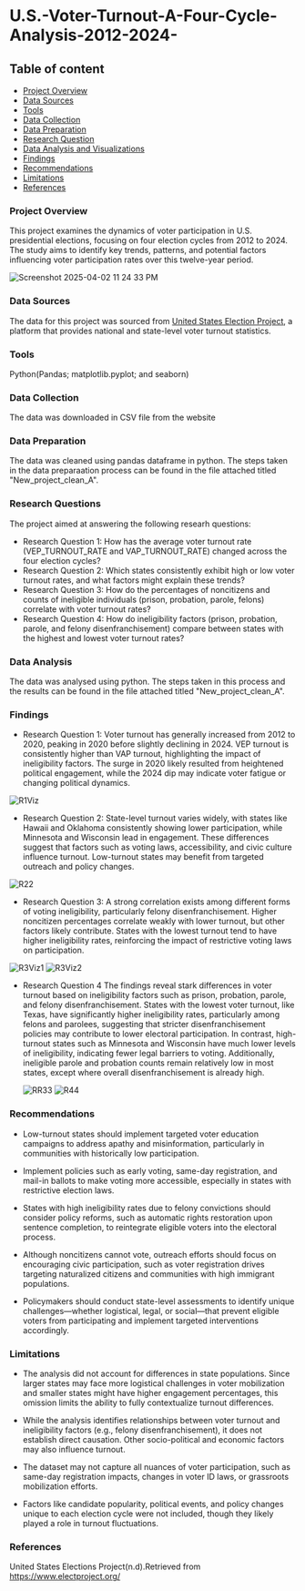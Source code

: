 # U.S.-Voter-Turnout-A-Four-Cycle-Analysis-2012-2024-


## Table of content

- [Project Overview](#project-overview)
- [Data Sources](#data-sources)
- [Tools](#tools)
- [Data Collection](#data-collection)
- [Data Preparation](#data-preparation)
- [Research Question](#research-question)
- [Data Analysis and Visualizations](#data-analysis-and-visualizations)
- [Findings](#findings)
- [Recommendations](#recommendations)
- [Limitations](#limitations)
- [References](#references)

### Project Overview
This project examines the dynamics of voter participation in U.S. presidential elections, focusing on four election cycles from 2012 to 2024. The study aims to identify key trends, patterns, and potential factors influencing voter participation rates over this twelve-year period. 

![Screenshot 2025-04-02 11 24 33 PM](https://github.com/user-attachments/assets/24e337de-7a8a-49d3-978e-692fe7d2f1f2)


### Data Sources
The data for this project was sourced from [United States Election Project](https://www.electproject.org/), a platform that provides national and state-level voter turnout statistics.

### Tools
Python(Pandas; matplotlib.pyplot; and seaborn)

### Data Collection
The data was downloaded in CSV file from the website

### Data Preparation
The data was cleaned using pandas dataframe in python. The steps taken in the data preparaation process can be found in the file attached titled "New_project_clean_A".


  ### Research Questions
  The project aimed at answering the following researh questions:
  - Research Question 1: How has the average voter turnout rate (VEP_TURNOUT_RATE and VAP_TURNOUT_RATE) changed across the four election cycles?
  - Research Question 2: Which states consistently exhibit high or low voter turnout rates, and what factors might explain these trends?
  - Research Question 3: How do the percentages of noncitizens and counts of ineligible individuals (prison, probation, parole, felons) correlate with voter turnout rates?
  - Research Question 4: How do ineligibility factors (prison, probation, parole, and felony disenfranchisement) compare between states with the highest and lowest voter turnout rates?


 ### Data Analysis
 The data was analysed using python. The steps taken in this process and the results can be found in the file attached titled "New_project_clean_A". 

### Findings 
- Research Question 1:
Voter turnout has generally increased from 2012 to 2020, peaking in 2020 before slightly declining in 2024. VEP turnout is consistently higher than VAP turnout, highlighting the impact of ineligibility factors. The surge in 2020 likely resulted from heightened political engagement, while the 2024 dip may indicate voter fatigue or changing political dynamics.

![R1Viz](https://github.com/user-attachments/assets/cb9aaffb-ed82-4716-8823-b125322528dc)


- Research Question 2:
State-level turnout varies widely, with states like Hawaii and Oklahoma consistently showing lower participation, while Minnesota and Wisconsin lead in engagement. These differences suggest that factors such as voting laws, accessibility, and civic culture influence turnout. Low-turnout states may benefit from targeted outreach and policy changes.

![R22](https://github.com/user-attachments/assets/c2120837-da21-4533-b7f4-0b34e42bff88)


- Research Question 3:
A strong correlation exists among different forms of voting ineligibility, particularly felony disenfranchisement. Higher noncitizen percentages correlate weakly with lower turnout, but other factors likely contribute. States with the lowest turnout tend to have higher ineligibility rates, reinforcing the impact of restrictive voting laws on participation.

![R3Viz1](https://github.com/user-attachments/assets/5f3ad2bb-0d5a-4563-ac9a-839aec7acce6) ![R3Viz2](https://github.com/user-attachments/assets/edb55048-3887-45a2-b356-2906c4078ec4)

- Research Question 4
The findings reveal stark differences in voter turnout based on ineligibility factors such as prison, probation, parole, and felony disenfranchisement. States with the lowest voter turnout, like Texas, have significantly higher ineligibility rates, particularly among felons and parolees, suggesting that stricter disenfranchisement policies may contribute to lower electoral participation. In contrast, high-turnout states such as Minnesota and Wisconsin have much lower levels of ineligibility, indicating fewer legal barriers to voting. Additionally, ineligible parole and probation counts remain relatively low in most states, except where overall disenfranchisement is already high.

  ![RR33](https://github.com/user-attachments/assets/fffaf59f-c934-4d14-8311-cfc09fd9db4c) ![R44](https://github.com/user-attachments/assets/6e6d1ecc-d0db-4ac6-b151-3f460d4d4a76)


### Recommendations 
- Low-turnout states should implement targeted voter education campaigns to address apathy and misinformation, particularly in communities with historically low participation.

- Implement policies such as early voting, same-day registration, and mail-in ballots to make voting more accessible, especially in states with restrictive election laws.

- States with high ineligibility rates due to felony convictions should consider policy reforms, such as automatic rights restoration upon sentence completion, to reintegrate eligible voters into the electoral process.

- Although noncitizens cannot vote, outreach efforts should focus on encouraging civic participation, such as voter registration drives targeting naturalized citizens and communities with high immigrant populations.

- Policymakers should conduct state-level assessments to identify unique challenges—whether logistical, legal, or social—that prevent eligible voters from participating and implement targeted interventions accordingly.

### Limitations

- The analysis did not account for differences in state populations. Since larger states may face more logistical challenges in voter mobilization and smaller states might have higher engagement percentages, this omission limits the ability to fully contextualize turnout differences.  

- While the analysis identifies relationships between voter turnout and ineligibility factors (e.g., felony disenfranchisement), it does not establish direct causation. Other socio-political and economic factors may also influence turnout.  

- The dataset may not capture all nuances of voter participation, such as same-day registration impacts, changes in voter ID laws, or grassroots mobilization efforts.  

- Factors like candidate popularity, political events, and policy changes unique to each election cycle were not included, though they likely played a role in turnout fluctuations.  

### References 
United States Elections Project(n.d).Retrieved from https://www.electproject.org/


















